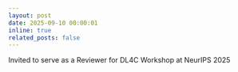 ```yaml
---
layout: post
date: 2025-09-10 00:00:01
inline: true
related_posts: false
---
```


Invited to serve as a Reviewer for DL4C Workshop at NeurIPS 2025
